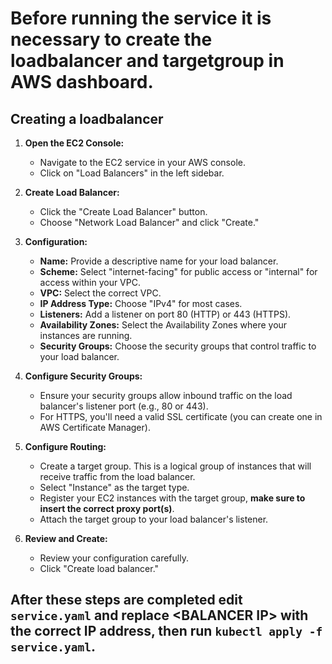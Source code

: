 # Before running the service it is necessary to create the loadbalancer and targetgroup in AWS dashboard.

## Creating a loadbalancer

1. **Open the EC2 Console:**
    * Navigate to the EC2 service in your AWS console.
    * Click on "Load Balancers" in the left sidebar.

2. **Create Load Balancer:**
    * Click the "Create Load Balancer" button.
    * Choose "Network Load Balancer" and click "Create."

3. **Configuration:**
    * **Name:** Provide a descriptive name for your load balancer.
    * **Scheme:** Select "internet-facing" for public access or "internal" for access within your VPC.
    * **VPC:** Select the correct VPC.
    * **IP Address Type:** Choose "IPv4" for most cases.
    * **Listeners:** Add a listener on port 80 (HTTP) or 443 (HTTPS).
    * **Availability Zones:** Select the Availability Zones where your instances are running.
    * **Security Groups:** Choose the security groups that control traffic to your load balancer.

4. **Configure Security Groups:**
    * Ensure your security groups allow inbound traffic on the load balancer's listener port (e.g., 80 or 443).
    * For HTTPS, you'll need a valid SSL certificate (you can create one in AWS Certificate Manager).

5. **Configure Routing:**
    * Create a target group. This is a logical group of instances that will receive traffic from the load balancer.
    * Select "Instance" as the target type.
    * Register your EC2 instances with the target group, **make sure to insert the correct proxy port(s)**.
    * Attach the target group to your load balancer's listener.

6. **Review and Create:**
    * Review your configuration carefully.
    * Click "Create load balancer."


## After these steps are completed edit `service.yaml` and replace \<BALANCER IP> with the correct IP address, then run `kubectl apply -f service.yaml`. 
